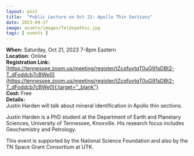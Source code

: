 ```yaml
---
layout: post
title:  "Public Lecture on Oct 21: Apollo Thin Sections"
date: 2023-09-27
image: assets/images/feldspathic.jpg
tags: [ events ]
---
```



**When:** Saturday, Oct 21, 2023 7-8pm Eastern   
**Location:** Online   
**Registration Link:** [https://tennessee.zoom.us/meeting/register/tZcqfuytqT0uG91sDBt2-T_dFoddcb7cBWe0](https://tennessee.zoom.us/meeting/register/tZcqfuytqT0uG91sDBt2-T_dFoddcb7cBWe0){:target="_blank"}     
**Cost:** Free  
**Details:**    
Justin Harden will talk about mineral identification in Apollo thin sections.

Justin Harden is a PhD student at the Department of Earth and Planetary Sciences, University of Tennessee, Knoxville. His research focus includes Geochemistry and Petrology.

This event is supported by the National Science Foundation and also by the TN Space Grant Consortium at UTK.
<br/>
<br/>
<br/>


